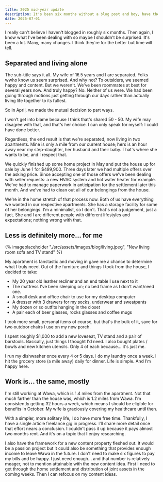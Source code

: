 ```yaml
---
title: 2025 mid-year update
description: It's been six months without a blog post and boy, have there been some ch- ch- changes in my life!
date: 2025-07-01
---
```


I really can't believe I haven't blogged in roughly six months. Then again, I know what I've been dealing with so maybe I shouldn't be surprised. It's been a lot. Many, many changes. I think they're for the better but time will tell.

## Separated and living alone

The sub-title says it all. My wife of 16.5 years and I are separated. Folks wwho know us seem surprised. And why not? To outsiders, we seemed happy and content. But we weren't. We've been roommates at best for several years now. And truly happy? No. Neither of us were. We had been going through motions just getting through our days rather than actually living life together to its fullest.

So in April, we made the mutual decision to part ways.

I won't get into blame because I think that's shared 50 - 50. My wife may disagree with that, and that's her choice. I can only speak for myself: I could have done better. 

Regardless, the end result is that we're separated, now living in two apartments. Mine is only a mile from our current house; hers is an hour away near my step-daughter, her husband and their baby. That's where she wants to be, and I respect that.

We quickly finished up some home project in May and put the house up for sale by June 1 for $499,900. Three days later we had multiple offers over the asking price. Since accepting one of those offers we've been dealing with seller requests: a new HVAC system and hot water heater for example. We've had to manage paperwork in anticipation for the settlement later this month. And we've had to clean out all of our belongings from the house.

We're in the home stretch of that process now. Both of us have everything we wanted in our respective apartments. She has a storage facility for some of her belongings. I'm a minimalist, so I don't. That's not a judgement, just a fact. She and I are different people with different lifestyles and expectations; nothing wrong with that.


## Less is definitely more... for me

{% imageplaceholder "./src/assets/images/blog/living.jpeg", "New living room sofa and TV stand" %}

My apartment is fanstastic and moving in gave me a chance to determine what I truly need. Out of the furniture and things I took from the house, I decided to take:

- My 20 year old leather recliner and an end table I use next to it
- The mattress I've been sleeping on; no bed frame as I don't want/need one.
- A small desk and office chair to use for my desktop computer
- A dresser with 3 drawers for my socks, underwear and sweatpants
- My dozen or so outfits hanging in the closet
- A pair each of beer glasses, rocks glasses and coffee mugs

I took more small, personal items of course, but that's the bulk of it, save for two outdoor chairs I use on my new porch.

I spent roughly $1,000 to add a new loveseat, TV stand and a pair of barstools. Basically, just things I thought I'd need. I also bought plates / bowls and new kitchen utensils. Only 4 of each because... it's just me. 

I run my dishwasher once every 4 or 5 days. I do my laundry once a week. I hit the grocery store (a mile away) daily for dinner. Life is simple. And I'm happy here.

## Work is... the same, mostly

I'm still working at Wawa, which is 1.4 miles from the apartment. Not that much farther than the house was, which is 1.2 miles from Wawa. I'm consistently getting 32 hours a week, which means I should be eligible for benefits in October. My wife is graciously covering my healthcare until then.

With a simpler, more solitary life, I do have more free time. Thankfully, I have a single article freelance gig in progress. I'll share more detail once that effort nears a conclusion. I couldn't pass it up because it pays almost two months rent. And it's on a topic that I enjoy researching.

I also have the framework for a new content property fleshed out. It would be a passion project but it could also be something that provides enough income to leave Wawa in the future. I don't need to make six figures to pay my bills and be happy. I just need enough... and that number is relatively meager, not to mention attainable with the new content idea. First I need to get through the home settlement and distribution of joint assets in the coming weeks. Then I can refocus on my content ideas.
